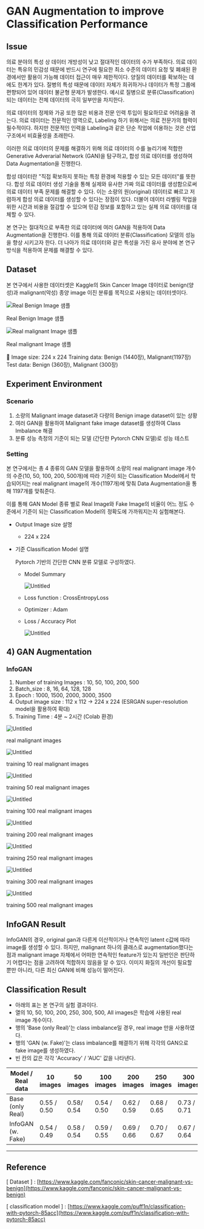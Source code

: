 # GAN Augmentation to improve Classification Performance

## Issue

의료 분야의 특성 상 데이터 개방성이 낮고 절대적인 데이터의 수가 부족하다. 의료 데이터는 특유의 민감성 때문에 반드시 연구에 필요한 최소 수준의 데이터 요청 및 폐쇄된 환경에서만 활용이 가능해 데이터 접근이 매우 제한적이다. 양질의 데이터를 확보하는 데에도 한계가 있다. 질병의 특성 때문에 데이터 자체가 희귀하거나 데이터가 특정 그룹에 편향되어 있어 데이터 불균형 문제가 발생한다. 예시로 질병으로 분류(Classification)되는 데이터는 전체 데이터의 극히 일부만을 차지한다.

의료 데이터의 정제와 가공 또한 많은 비용과 전문 인력 투입이 필요하므로 어려움을 겪는다. 의료 데이터는 전문적인 영역으로, Labeling 하기 위해서는 의료 전문가의 협력이 필수적이다. 하지만 전문적인 인력을 Labeling과 같은 단순 작업에 이용하는 것은 산업 구조에서 비효율성을 초래한다.

이러한 의료 데이터의 문제를 해결하기 위해 의료 데이터의 수를 늘리기에 적합한 Generative Adverarial Network (GAN)을 탐구하고, 합성 의료 데이터를 생성하여 Data Augmentation을 진행한다.

합성 데이터란 "직접 확보하지 못하는 특정 환경에 적용할 수 있는 모든 데이터"를 뜻한다. 합성 의료 데이터 생성 기술을 통해 실제와 유사한 가짜 의료 데이터를 생성함으로써 의료 데이터 부족 문제를 해결할 수 있다. 이는 소량의 원(original) 데이터로 빠르고 저렴하게 합성 의료 데이터를 생성할 수 있다는 장점이 있다. 더불어 데이터 라벨링 작업을 위한 시간과 비용을 절감할 수 있으며 민감 정보를 포함하고 있는 실제 의료 데이터를 대체할 수 있다.

본 연구는 절대적으로 부족한 의료 데이터에 여러 GAN을 적용하여 Data Augmentation을 진행한다. 이를 통해 의료 데이터 분류(Classification) 모델의 성능을 향상 시키고자 한다. 더 나아가 의료 데이터와 같은 특성을 가진 유사 분야에 본 연구 방식을 적용하여 문제를 해결할 수 있다.

## Dataset

본 연구에서 사용한 데이터셋은 Kaggle의 Skin Cancer Image 데이터로 benign(양성)과 malignant(악성) 종양 image 이진 분류를 목적으로 사용되는 데이터셋이다.  

![Real Benign Image 샘플 ](images/t0.png)

Real Benign Image 샘플

![Real malignant Image 샘플](images/t1.png)

Real malignant Image 샘플

<aside>
📎 Image size: 224 x 224
Training data: Benign (1440장), Malignant(1197장)
Test data: Benign (360장), Malignant (300장)

</aside>

## Experiment Environment

### S**cenario**

1. 소량의 Malignant image dataset과 다량의 Benign image dataset이 있는 상황
2. 여러 GAN을 활용하여 Malignant fake image dataset를 생성하여 Class Imbalance 해결
3. 분류 성능 측정의 기준이 되는 모델 (간단한 Pytorch CNN 모델)로 성능 테스트

### Setting

본 연구에서는 총 4 종류의 GAN 모델을 활용하여 소량의 real malignant image 개수의 수준(10, 50, 100, 200, 500개)에 따라 기준이 되는 Classification Model에서 학습되어지는 real malignant image의 개수(1197개)에 맞춰 Data Augmentation을 통해 1197개를 맞춰준다.

이를 통해 GAN Model 종류 별로 Real Image와 Fake Image의 비율이 어느 정도 수준에서 기준이 되는 Classification Model의 정확도에 가까워지는지 실험해본다.

- Output Image size 설명
    - 224 x 224
- 기준 Classification Model 설명

    Pytorch 기반의 간단한 CNN 분류 모델로 구성하였다.

    - Model Summary

        ![Untitled](images/t2.png)

    - Loss function : CrossEntropyLoss
    - Optimizer : Adam
    - Loss / Accuracy Plot

        ![Untitled](images/t3.png)


## 4) GAN Augmentation

### InfoGAN

1. Number of training Images : 10, 50, 100, 200, 500
2. Batch_size : 8, 16, 64, 128, 128
3. Epoch : 1000, 1500, 2000, 3000, 3500
4. Output image size : 112 x 112 → 224 x 224 (ESRGAN super-resolution model을 활용하여 확대)
5. Training Time : 4분 ~ 2시간 (Colab 환경)

![Untitled](images/t4.png)

real malignant images

![Untitled](images/t5.png)

training 10 real malignant images

![Untitled](images/t6.png)

training 50 real malignant images

![Untitled](images/t7.png)

training 100 real malignant images

![Untitled](images/t8.png)

training 200 real malignant images

![Untitled](images/t9.png)

training 250 real malignant images

![Untitled](images/t10.png)

training 300 real malignant images

![Untitled](images/t11.png)

training 500 real malignant images

## InfoGAN Result

InfoGAN의 경우, original gan과 다른게 이산적이거나 연속적인 latent c값에 따라 image를 생성할 수 있다. 하지만, malignant 하나의 클래스로 augmentation했다는 점과 malignant image 자체에서 어떠한 연속적인 feature가 있는지 일반인은 판단하기 어렵다는 점을 고려하여 적합하지 않음을 알 수 있다. 이미지 화질의 개선이 필요할 뿐만 아니라, 다른 최신 GAN에 비해 성능이 떨어진다.

## Classification Result

- 아래의 표는 본 연구의 실험 결과이다.
- 열의 10, 50, 100, 200, 250, 300, 500, All images은 학습에 사용된 real image 개수이다.
- 행의 'Base (only Real)'는 class imbalance일 경우, real image 만을 사용하였다.
- 행의 'GAN (w. Fake)'는 class imbalance를 해결하기 위해 각각의 GAN으로 fake image를 생성하였다.
- 빈 칸의 값은 각각 'Accuracy' / 'AUC' 값을 나타낸다.

| Model / Real data | 10 images | 50 images | 100 images | 200 images | 250 images | 300 images | 500 images | All images |
| --- | --- | --- | --- | --- | --- | --- | --- | --- |
| Base (only Real) | 0.55 / 0.50 | 0.58/ 0.54 | 0.54 / 0.50 | 0.62 / 0.59 | 0.68 / 0.65 | 0.73 / 0.71 | 0.81 / 0.81 | 0.83 / 0.83 |
| InfoGAN (w. Fake) | 0.54 / 0.49 | 0.58 / 0.54 | 0.59 / 0.55 | 0.69 / 0.66 | 0.70 / 0.67 | 0.67 / 0.64 | 0.79 / 0.77 | - |

---

## Reference

[ Dataset ] : [https://www.kaggle.com/fanconic/skin-cancer-malignant-vs-benign](https://www.kaggle.com/fanconic/skin-cancer-malignant-vs-benign)

[ classification model ] : [https://www.kaggle.com/puff1n/classification-with-pytorch-85acc](https://www.kaggle.com/puff1n/classification-with-pytorch-85acc)
